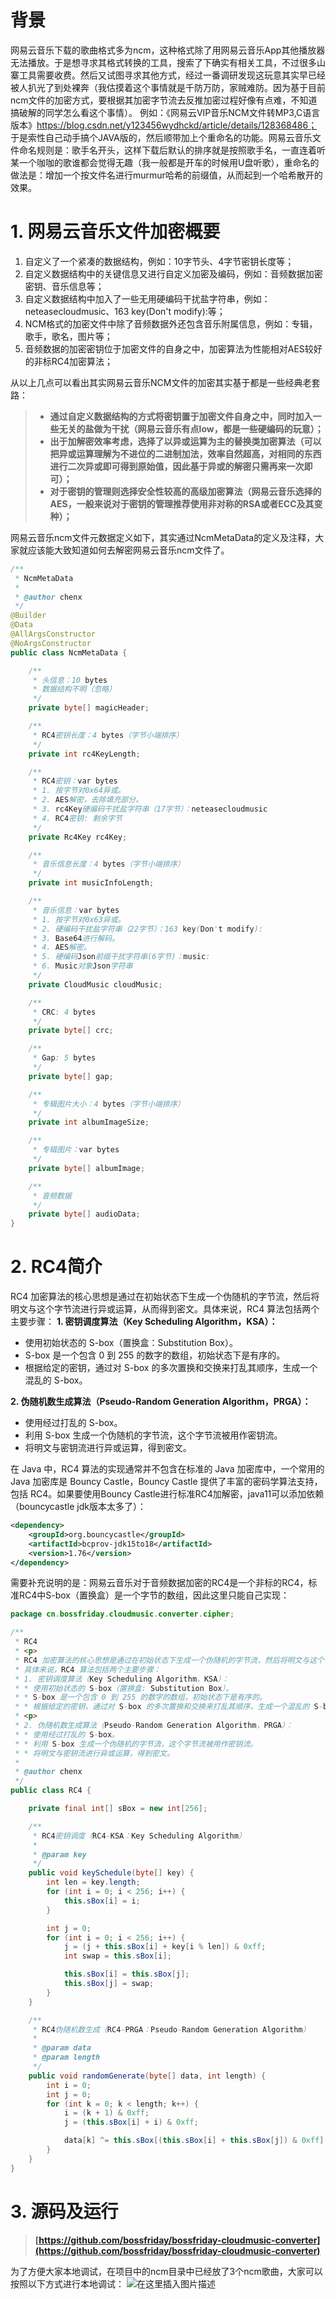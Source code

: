 # 背景
网易云音乐下载的歌曲格式多为ncm，这种格式除了用网易云音乐App其他播放器无法播放。于是想寻求其格式转换的工具，搜索了下确实有相关工具，不过很多山寨工具需要收费。然后又试图寻求其他方式，经过一番调研发现这玩意其实早已经被人扒光了到处裸奔（我估摸着这个事情就是千防万防，家贼难防。因为基于目前ncm文件的加密方式，要根据其加密字节流去反推加密过程好像有点难，不知道搞破解的同学怎么看这个事情）。
例如：《网易云VIP音乐NCM文件转MP3,C语言版本》https://blog.csdn.net/y123456wydhckd/article/details/128368486；
于是索性自己动手搞个JAVA版的，然后顺带加上个重命名的功能。网易云音乐文件命名规则是：歌手名开头，这样下载后默认的排序就是按照歌手名，一直连着听某一个咖咖的歌谁都会觉得无趣（我一般都是开车的时候用U盘听歌），重命名的做法是：增加一个按文件名进行murmur哈希的前缀值，从而起到一个哈希散开的效果。
# 1. 网易云音乐文件加密概要
1. 自定义了一个紧凑的数据结构，例如：10字节头、4字节密钥长度等；
2. 自定义数据结构中的关键信息又进行自定义加密及编码，例如：音频数据加密密钥、音乐信息等；
3. 自定义数据结构中加入了一些无用硬编码干扰盐字符串，例如：neteasecloudmusic、163 key(Don't modify):等；
4. NCM格式的加密文件中除了音频数据外还包含音乐附属信息，例如：专辑，歌手，歌名，图片等；
5. 音频数据的加密密钥位于加密文件的自身之中，加密算法为性能相对AES较好的非标RC4加密算法；

从以上几点可以看出其实网易云音乐NCM文件的加密其实基于都是一些经典老套路：

> * **通过自定义数据结构的方式将密钥置于加密文件自身之中，同时加入一些无关的盐做为干扰（网易云音乐有点low，都是一些硬编码的玩意）；**
> * **出于加解密效率考虑，选择了以异或运算为主的替换类加密算法（可以把异或运算理解为不进位的二进制加法，效率自然超高，对相同的东西进行二次异或即可得到原始值，因此基于异或的解密只需再来一次即可）；**
> * **对于密钥的管理则选择安全性较高的高级加密算法（网易云音乐选择的AES，一般来说对于密钥的管理推荐使用非对称的RSA或者ECC及其变种）；**

网易云音乐ncm文件元数据定义如下，其实通过NcmMetaData的定义及注释，大家就应该能大致知道如何去解密网易云音乐ncm文件了。
```java
/**
 * NcmMetaData
 *
 * @author chenx
 */
@Builder
@Data
@AllArgsConstructor
@NoArgsConstructor
public class NcmMetaData {

    /**
     * 头信息：10 bytes
     * 数据结构不明（忽略）
     */
    private byte[] magicHeader;

    /**
     * RC4密钥长度：4 bytes（字节小端排序）
     */
    private int rc4KeyLength;

    /**
     * RC4密钥：var bytes
     * 1. 按字节对0x64异或。
     * 2. AES解密，去除填充部分。
     * 3. rc4Key硬编码干扰盐字符串（17字节）：neteasecloudmusic
     * 4. RC4密钥: 剩余字节
     */
    private Rc4Key rc4Key;

    /**
     * 音乐信息长度：4 bytes（字节小端排序）
     */
    private int musicInfoLength;

    /**
     * 音乐信息：var bytes
     * 1. 按字节对0x63异或。
     * 2. 硬编码干扰盐字符串（22字节）：163 key(Don't modify):
     * 3. Base64进行解码。
     * 4. AES解密。
     * 5. 硬编码Json前缀干扰字符串(6字节)：music:
     * 6. Music对象Json字符串
     */
    private CloudMusic cloudMusic;

    /**
     * CRC: 4 bytes
     */
    private byte[] crc;

    /**
     * Gap: 5 bytes
     */
    private byte[] gap;

    /**
     * 专辑图片大小：4 bytes（字节小端排序）
     */
    private int albumImageSize;

    /**
     * 专辑图片：var bytes
     */
    private byte[] albumImage;

    /**
     * 音频数据
     */
    private byte[] audioData;
}
```

# 2. RC4简介
RC4 加密算法的核心思想是通过在初始状态下生成一个伪随机的字节流，然后将明文与这个字节流进行异或运算，从而得到密文。具体来说，RC4 算法包括两个主要步骤：
**1. 密钥调度算法（Key Scheduling Algorithm，KSA）：**
* 使用初始状态的 S-box（置换盒：Substitution Box）。
* S-box 是一个包含 0 到 255 的数字的数组，初始状态下是有序的。
* 根据给定的密钥，通过对 S-box 的多次置换和交换来打乱其顺序，生成一个混乱的 S-box。

**2. 伪随机数生成算法（Pseudo-Random Generation Algorithm，PRGA）：**
* 使用经过打乱的 S-box。
* 利用 S-box 生成一个伪随机的字节流，这个字节流被用作密钥流。
* 将明文与密钥流进行异或运算，得到密文。

在 Java 中，RC4 算法的实现通常并不包含在标准的 Java 加密库中，一个常用的 Java 加密库是 Bouncy Castle，Bouncy Castle 提供了丰富的密码学算法支持，包括 RC4。如果要使用Bouncy Castle进行标准RC4加解密，java11可以添加依赖（bouncycastle jdk版本太多了）：
```xml
<dependency>
	<groupId>org.bouncycastle</groupId>
	<artifactId>bcprov-jdk15to18</artifactId>
	<version>1.76</version>
</dependency>
```

需要补充说明的是：网易云音乐对于音频数据加密的RC4是一个非标的RC4，标准RC4中S-box（置换盒）是一个字节的数组，因此这里只能自己实现：

```java
package cn.bossfriday.cloudmusic.converter.cipher;

/**
 * RC4
 * <p>
 * RC4 加密算法的核心思想是通过在初始状态下生成一个伪随机的字节流，然后将明文与这个字节流进行异或运算，从而得到密文。
 * 具体来说，RC4 算法包括两个主要步骤：
 * 1. 密钥调度算法（Key Scheduling Algorithm，KSA）：
 * * 使用初始状态的 S-box（置换盒: Substitution Box）。
 * * S-box 是一个包含 0 到 255 的数字的数组，初始状态下是有序的。
 * * 根据给定的密钥，通过对 S-box 的多次置换和交换来打乱其顺序，生成一个混乱的 S-box。
 * <p>
 * 2. 伪随机数生成算法（Pseudo-Random Generation Algorithm，PRGA）：
 * * 使用经过打乱的 S-box。
 * * 利用 S-box 生成一个伪随机的字节流，这个字节流被用作密钥流。
 * * 将明文与密钥流进行异或运算，得到密文。
 *
 * @author chenx
 */
public class RC4 {

    private final int[] sBox = new int[256];

    /**
     * RC4密钥调度（RC4-KSA：Key Scheduling Algorithm）
     *
     * @param key
     */
    public void keySchedule(byte[] key) {
        int len = key.length;
        for (int i = 0; i < 256; i++) {
            this.sBox[i] = i;
        }

        int j = 0;
        for (int i = 0; i < 256; i++) {
            j = (j + this.sBox[i] + key[i % len]) & 0xff;
            int swap = this.sBox[i];

            this.sBox[i] = this.sBox[j];
            this.sBox[j] = swap;
        }
    }

    /**
     * RC4伪随机数生成（RC4-PRGA：Pseudo-Random Generation Algorithm）
     *
     * @param data
     * @param length
     */
    public void randomGenerate(byte[] data, int length) {
        int i = 0;
        int j = 0;
        for (int k = 0; k < length; k++) {
            i = (k + 1) & 0xff;
            j = (this.sBox[i] + i) & 0xff;

            data[k] ^= this.sBox[(this.sBox[i] + this.sBox[j]) & 0xff];
        }
    }
}
```

# 3. 源码及运行

> **[https://github.com/bossfriday/bossfriday-cloudmusic-converter](https://github.com/bossfriday/bossfriday-cloudmusic-converter)**

为了方便大家本地调试，在项目中的ncm目录中已经放了3个ncm歌曲，大家可以按照以下方式进行本地调试：
![在这里插入图片描述](https://img-blog.csdnimg.cn/direct/17cf3e000304448d82461f86a2619acf.png)


